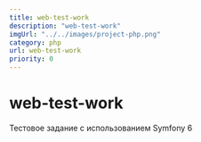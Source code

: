 ```yaml
---
title: web-test-work
description: "web-test-work"
imgUrl: "../../images/project-php.png"
category: php
url: web-test-work
priority: 0
---
```


# web-test-work

Тестовое задание с использованием Symfony 6